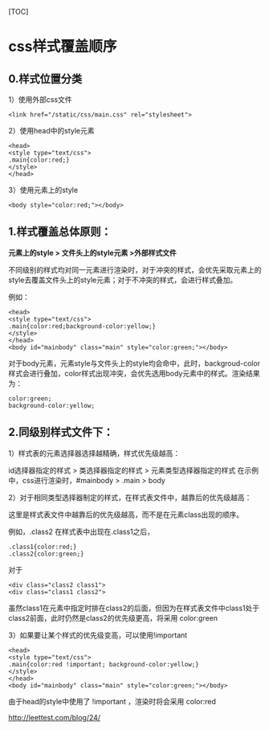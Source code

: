 

[TOC]



# css样式覆盖顺序

## 0.样式位置分类

1）使用外部css文件

```
<link href="/static/css/main.css" rel="stylesheet">
```

2）使用head中的style元素

```
<head>
<style type="text/css">
.main{color:red;}
</style>
</head>
```

3）使用元素上的style

```
<body style="color:red;"></body>
```

## 1.样式覆盖总体原则：

**元素上的style > 文件头上的style元素 >外部样式文件**


不同级别的样式均对同一元素进行渲染时，对于冲突的样式，会优先采取元素上的style去覆盖文件头上的style元素；对于不冲突的样式，会进行样式叠加。

例如：

```
<head>
<style type="text/css">
.main{color:red;background-color:yellow;}
</style>
</head>
<body id="mainbody" class="main" style="color:green;"></body>
```

对于body元素，元素style与文件头上的style均会命中，此时，backgroud-color样式会进行叠加，color样式出现冲突，会优先选用body元素中的样式。渲染结果为：

```
color:green;
background-color:yellow;
```

## 2.同级别样式文件下：


1）样式表的元素选择器选择越精确，样式优先级越高：


id选择器指定的样式 > 类选择器指定的样式 > 元素类型选择器指定的样式
在示例中，css进行渲染时，#mainbody > .main > body


2）对于相同类型选择器制定的样式，在样式表文件中，越靠后的优先级越高：


这里是样式表文件中越靠后的优先级越高，而不是在元素class出现的顺序。

例如，.class2 在样式表中出现在.class1之后，

```
.class1{color:red;}
.class2{color:green;}
```

对于

```
<div class="class2 class1">
<div class="class1 class2">
```

虽然class1在元素中指定时排在class2的后面，但因为在样式表文件中class1处于class2前面，此时仍然是class2的优先级更高，将采用 color:green

3）如果要让某个样式的优先级变高，可以使用!important

```
<head>
<style type="text/css">
.main{color:red !important; background-color:yellow;}
</style>
</head>
<body id="mainbody" class="main" style="color:green;"></body>
```

由于head的style中使用了 !important ，渲染时将会采用 color:red



http://leettest.com/blog/24/
